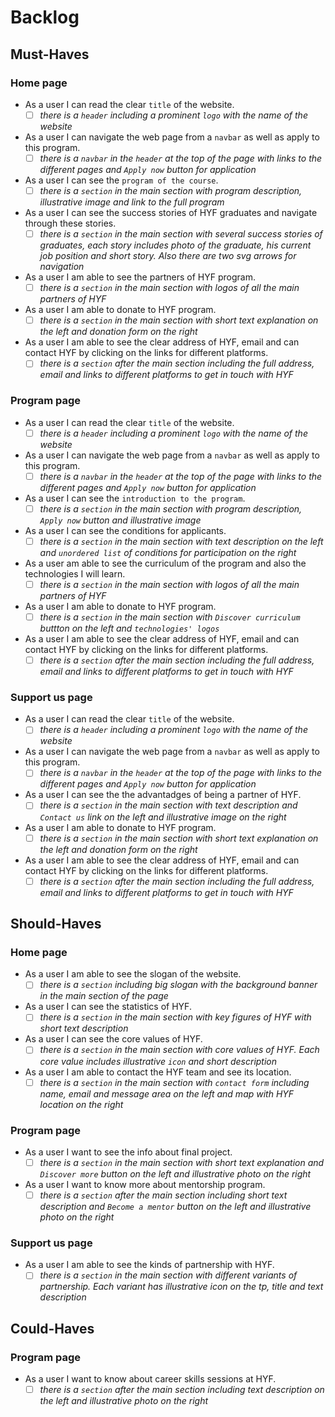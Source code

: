 # Backlog

## Must-Haves

### Home page

- As a user I can read the clear `title` of the website.
  - [ ] _there is a `header` including a prominent `logo` with the name of the website_
- As a user I can navigate the web page from a `navbar` as well as apply to this program.
  - [ ] _there is a `navbar` in the `header` at the top of the page with links to the different
        pages and `Apply now` button for application_
- As a user I can see the `program of the course`.
  - [ ] _there is a `section` in the main section with program description, illustrative image and link to the full program_
- As a user I can see the success stories of HYF graduates and navigate through these stories.
  - [ ] _there is a `section` in the main section with several success stories of graduates, each story includes photo of the graduate, his current job position and short story. Also there are two svg arrows for navigation_
- As a user I am able to see the partners of HYF program.
  - [ ] _there is a `section` in the main section with logos of all the main partners of HYF_
- As a user I am able to donate to HYF program.
  - [ ] _there is a `section` in the main section with short text explanation on the left and donation form on the right_
- As a user I am able to see the clear address of HYF, email and can contact HYF by clicking
  on the links for different platforms.
  - [ ] _there is a `section` after the main section including the full address, email and links to different platforms to get in touch with HYF_

### Program page

- As a user I can read the clear `title` of the website.
  - [ ] _there is a `header` including a prominent `logo` with the name of the website_
- As a user I can navigate the web page from a `navbar` as well as apply to this program.
  - [ ] _there is a `navbar` in the `header` at the top of the page with links to the different
        pages and `Apply now` button for application_
- As a user I can see the `introduction to the program`.
  - [ ] _there is a `section` in the main section with program description, `Apply now` button and illustrative image_
- As a user I can see the conditions for applicants.
  - [ ] _there is a `section` in the main section with text description on the left and `unordered list` of conditions for participation on the right_
- As a user am able to see the curriculum of the program and also the technologies I will learn.
  - [ ] _there is a `section` in the main section with logos of all the main partners of HYF_
- As a user I am able to donate to HYF program.
  - [ ] _there is a `section` in the main section with `Discover curriculum` buttton on the left and `technologies' logos`_
- As a user I am able to see the clear address of HYF, email and can contact HYF by clicking
  on the links for different platforms.
  - [ ] _there is a `section` after the main section including the full address, email and links to different platforms to get in touch with HYF_

### Support us page

- As a user I can read the clear `title` of the website.
  - [ ] _there is a `header` including a prominent `logo` with the name of the website_
- As a user I can navigate the web page from a `navbar` as well as apply to this program.
  - [ ] _there is a `navbar` in the `header` at the top of the page with links to the different
        pages and `Apply now` button for application_
- As a user I can see the the advantadges of being a partner of HYF.
  - [ ] _there is a `section` in the main section with text description and `Contact us` link on the left and illustrative image on the right_
- As a user I am able to donate to HYF program.
  - [ ] _there is a `section` in the main section with short text explanation on the left and donation form on the right_
- As a user I am able to see the clear address of HYF, email and can contact HYF by clicking
  on the links for different platforms.
  - [ ] _there is a `section` after the main section including the full address, email and links to different platforms to get in touch with HYF_

## Should-Haves

### Home page

- As a user I am able to see the slogan of the website.
  - [ ] _there is a `section` including big slogan with the background banner in the main section of the page_
- As a user I can see the statistics of HYF.
  - [ ] _there is a `section` in the main section with key figures of HYF with short text description_
- As a user I can see the core values of HYF.
  - [ ] _there is a `section` in the main section with core values of HYF. Each core value includes illustrative `icon` and short description_
- As a user I am able to contact the HYF team and see its location.
  - [ ] _there is a `section` in the main section with `contact form` including name, email and message area on the left and map with HYF location on the right_

### Program page

- As a user I want to see the info about final project.
  - [ ] _there is a `section` in the main section with short text explanation and `Discover more` button on the left and illustrative photo on the right_
- As a user I want to know more about mentorship program.
  - [ ] _there is a `section` after the main section including short text description and `Become a mentor` button on the left and illustrative photo on the right_

### Support us page

- As a user I am able to see the kinds of partnership with HYF.
  - [ ] _there is a `section` in the main section with different variants of partnership. Each variant has illustrative icon on the tp, title and text description_

## Could-Haves

### Program page

- As a user I want to know about career skills sessions at HYF.
  - [ ] _there is a `section` after the main section including text description on the left and illustrative photo on the right_
